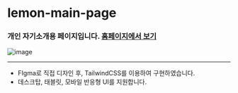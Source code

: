 # lemon-main-page

### 개인 자기소개용 페이지입니다. [홈페이지에서 보기](https://lemondouble.com)

![image](https://github.com/LemonDouble/lemon-main-page/assets/31124212/adea96c4-9d1a-45dd-aa7d-aa9e6793d661)

---

- FIgma로 직접 디자인 후, TailwindCSS를 이용하여 구현하였습니다.
- 데스크탑, 태블릿, 모바일 반응형 UI를 지원합니다.
